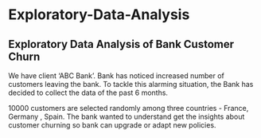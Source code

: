 # Exploratory-Data-Analysis
## Exploratory Data Analysis of Bank Customer Churn 

We have client ‘ABC Bank’. Bank has noticed increased number of customers leaving 
the bank. To tackle this alarming situation, the Bank has decided to collect the data
of the past 6 months. 

10000 customers are selected randomly among three countries - France, Germany , Spain. 
The bank wanted to understand get the insights about customer churning so bank can
upgrade or adapt new policies.
